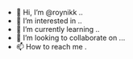 - 👋 Hi, I’m @roynikk ..
- 👀 I’m interested in ..
- 🌱 I’m currently learning ..
- 💞️ I’m looking to collaborate on ...
- 📫 How to reach me .

<!---
roynikk/roynikk is a ✨ special ✨ repository because its `README.md` (this file) appears on your GitHub profile.
You can click the Preview link to take a look at your changes.
--->
